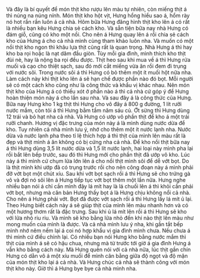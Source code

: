 Và đây là bí quyết để món thịt kho rượu lên màu tự nhiên, còn miếng thịt á thì núng na núng nính. Món thịt kho hột vịt, Hưng hổng hiểu sao á, hổm rày nó hot rần rần luôn á cả nhà. Hôm bữa Hưng đăng hình thịt kho lên á có rất là nhiều bạn kêu Hưng chia sẻ cách kho. Và sẵn tiện bữa nay nhà Hưng có đám giỗ, cũng có kho một nồi. Cho nên á Hưng quay lên á rồi chia sẻ cách kho của Hưng á cho cả nhà mình cùng tham khảo luôn nha. Và muốn có một nồi thịt kho ngon thì khâu lựa thịt cũng rất là quan trọng. Nhà Hưng á thì hay kho ba rọi hoặc là nạt dăm đầu giòn. Tùy mỗi gia đình, mình thích kho thịt đùi nè, hay là nộng ba rọi đều được. Thịt heo sau khi mua về á thì Hưng rửa muối và cạo cho thiệt sạch, sau đó mới cắt miếng vừa ăn rồi đem đi trụng với nước sôi. Trong nước sôi á thì Hưng có bỏ thêm một ít muối hột nữa nha. Làm cách này khi thịt kho lên á sẽ hạn chế được phần nào đó bọt. Mỗi người sẽ có một cách kho cũng như là công thức và khẩu vị khác nhau. Nên món thịt kho của Hưng á có thiếu xót ở phần nào á thì cả nhà cứ góp ý để Hưng hoàn thiện món này á cho lần sau nha. Và sau đây á là công thức của Hưng. Bữa nay Hưng kho 1 kg thịt thì Hưng cho vô đây á 800 g đường, 1 lít rưỡi nước mắm, còn tỏi á thì Hưng bằm tầm năm sáu củ. Ớt sừng thì Hưng dùng 12 trái và bỏ hạt nha cả nhà. Và Hưng có ướp vô phần thịt để kho á một trái rưỡi chanh. Hương vị đặc trưng của món này á là mình dùng nước dừa để kho. Tuy nhiên cả nhà mình lưu ý, nhớ cho thêm một ít nước lạnh nha. Nước dừa và nước lạnh pha theo tỉ lệ thích hợp á thì thịt của mình lên màu rất là đẹp và thịt mình á ăn không có bị cứng nha cả nhà. Để kho nồi thịt bữa nay á thì Hưng dùng 3,5 lít nước dừa và 1,5 lít nước lạnh, hai loại này mình pha lại rồi bắt lên bếp trước, sau đó thì Hưng mới cho phần thịt đã ướp vô kho. Lúc này á thì mình cứ chụm lửa lớn lên á cho nồi thịt mình sôi để dễ vớt bọt. Do là thịt mình khi ướp đã có trụng trước rồi cho nên công đoạn này á mình phải đỡ vớt bọt một chút xíu. Sau khi vớt bọt sạch rồi á thì Hưng sẽ cho trứng gà vô và đợi nó sôi lên á Hưng tiếp tục vớt bọt thêm một lần nữa. Hưng nghe nhiều bạn nói á chỉ cần mình đậy lá mít hay là lá chuối lên á thì khỏi cần phải vớt bọt, nhưng mà căn bản Hưng thấy bọt á là Hưng chịu không nổi cả nhà. Cho nên á Hưng phải vớt. Bọt đã được vớt sạch rồi á thì Hưng lấy lá mít ủ lại. Theo Hưng biết cách này á sẽ giúp thịt của mình lên màu nhanh hơn và có một hương thơm rất là đặc trưng. Sau khi ủ lá mít lên rồi á thì Hưng sẽ kho với lửa nhỏ riu riu. Và mình sẽ kho bằng lửa nhỏ đến khi nào thịt lên màu như mong muốn của mình là được. Và cả nhà mình lưu ý nha, khi gần tắt bếp mình nhớ nêm nếm lại á coi nó hợp khẩu vị gia đình mình chưa. Nếu chưa á thì mình cứ điều chỉnh lại. Có nhiều bạn nói Hưng kho bằng nước mắm thì thịt của mình á sẽ có hậu chua, nhưng mà từ trước tới giờ á gia đình Hưng á vẫn kho bằng cách này. Mà Hưng quên nói với cả nhà nữa, lúc thịt gần chín Hưng có dằn vô á một xíu muối để mình cân bằng giữa độ ngọt và độ mặn của món thịt kho lại á cả nhà. Và Hưng chúc cả nhà sẽ thành công với món thịt kho này. Giờ thì á Hưng bye bye cả nhà mình nha.